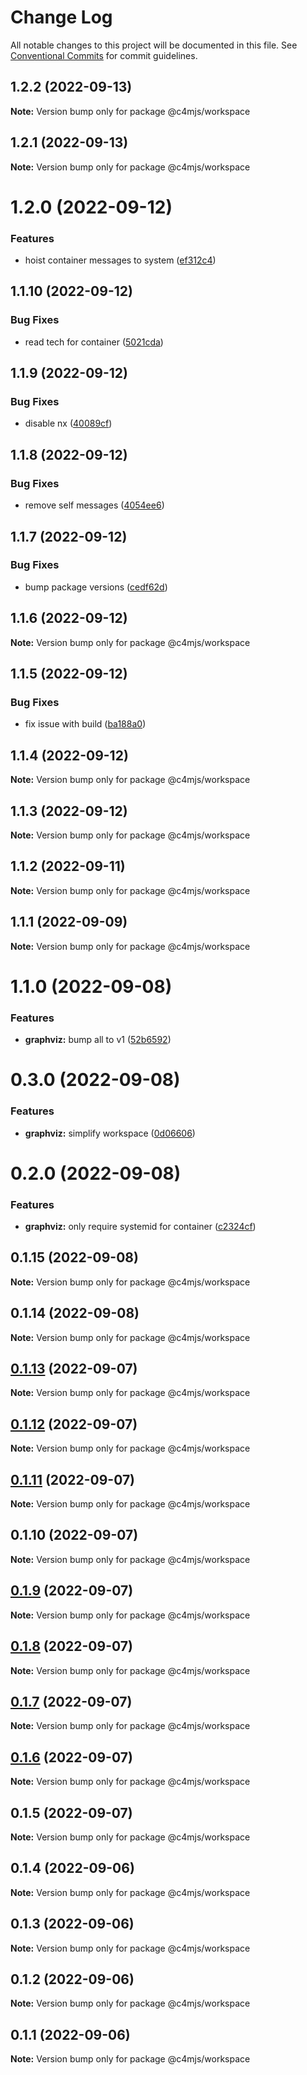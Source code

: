 # Change Log

All notable changes to this project will be documented in this file.
See [Conventional Commits](https://conventionalcommits.org) for commit guidelines.

## 1.2.2 (2022-09-13)

**Note:** Version bump only for package @c4mjs/workspace





## 1.2.1 (2022-09-13)

**Note:** Version bump only for package @c4mjs/workspace

# 1.2.0 (2022-09-12)

### Features

- hoist container messages to system ([ef312c4](https://github.com/c4mjs/c4mjs/commit/ef312c46a9ba419eac57c0cab1d8b1775b0e94f3))

## 1.1.10 (2022-09-12)

### Bug Fixes

- read tech for container ([5021cda](https://github.com/c4mjs/c4mjs/commit/5021cda02dc7ecd86cf6b82eb543e236c5d64477))

## 1.1.9 (2022-09-12)

### Bug Fixes

- disable nx ([40089cf](https://github.com/c4mjs/c4mjs/commit/40089cf787b203cfc042b8d9859229502080ad3e))

## 1.1.8 (2022-09-12)

### Bug Fixes

- remove self messages ([4054ee6](https://github.com/c4mjs/c4mjs/commit/4054ee6d1d9b3981fc9249c8e9bc440565c2cdcf))

## 1.1.7 (2022-09-12)

### Bug Fixes

- bump package versions ([cedf62d](https://github.com/c4mjs/c4mjs/commit/cedf62d0fccc953d294455526920ce0a82e9c444))

## 1.1.6 (2022-09-12)

**Note:** Version bump only for package @c4mjs/workspace

## 1.1.5 (2022-09-12)

### Bug Fixes

- fix issue with build ([ba188a0](https://github.com/c4mjs/c4mjs/commit/ba188a01bcc9f6e628e29ce7b59a3aea4828efd3))

## 1.1.4 (2022-09-12)

**Note:** Version bump only for package @c4mjs/workspace

## 1.1.3 (2022-09-12)

**Note:** Version bump only for package @c4mjs/workspace

## 1.1.2 (2022-09-11)

**Note:** Version bump only for package @c4mjs/workspace

## 1.1.1 (2022-09-09)

**Note:** Version bump only for package @c4mjs/workspace

# 1.1.0 (2022-09-08)

### Features

- **graphviz:** bump all to v1 ([52b6592](https://github.com/c4mjs/c4mjs/commit/52b65923d4e87b84f2b5785cc72f0beed318b15f))

# 0.3.0 (2022-09-08)

### Features

- **graphviz:** simplify workspace ([0d06606](https://github.com/c4mjs/c4mjs/commit/0d06606c63ecb25430e1912ca7f90cd102df8e06))

# 0.2.0 (2022-09-08)

### Features

- **graphviz:** only require systemid for container ([c2324cf](https://github.com/c4mjs/c4mjs/commit/c2324cfa17912ef1b5a6b770dad5aa66a2a88fc1))

## 0.1.15 (2022-09-08)

**Note:** Version bump only for package @c4mjs/workspace

## 0.1.14 (2022-09-08)

**Note:** Version bump only for package @c4mjs/workspace

## [0.1.13](https://github.com/JonathanTurnock/c4mjs/compare/@c4mjs/workspace@0.1.12...@c4mjs/workspace@0.1.13) (2022-09-07)

**Note:** Version bump only for package @c4mjs/workspace

## [0.1.12](https://github.com/JonathanTurnock/c4mjs/compare/@c4mjs/workspace@0.1.11...@c4mjs/workspace@0.1.12) (2022-09-07)

**Note:** Version bump only for package @c4mjs/workspace

## [0.1.11](https://github.com/JonathanTurnock/c4mjs/compare/@c4mjs/workspace@0.1.10...@c4mjs/workspace@0.1.11) (2022-09-07)

**Note:** Version bump only for package @c4mjs/workspace

## 0.1.10 (2022-09-07)

**Note:** Version bump only for package @c4mjs/workspace

## [0.1.9](https://github.com/JonathanTurnock/c4mjs/compare/@c4mjs/workspace@0.1.8...@c4mjs/workspace@0.1.9) (2022-09-07)

**Note:** Version bump only for package @c4mjs/workspace

## [0.1.8](https://github.com/JonathanTurnock/c4mjs/compare/@c4mjs/workspace@0.1.7...@c4mjs/workspace@0.1.8) (2022-09-07)

**Note:** Version bump only for package @c4mjs/workspace

## [0.1.7](https://github.com/JonathanTurnock/c4mjs/compare/@c4mjs/workspace@0.1.6...@c4mjs/workspace@0.1.7) (2022-09-07)

**Note:** Version bump only for package @c4mjs/workspace

## [0.1.6](https://github.com/JonathanTurnock/c4mjs/compare/@c4mjs/workspace@0.1.5...@c4mjs/workspace@0.1.6) (2022-09-07)

**Note:** Version bump only for package @c4mjs/workspace

## 0.1.5 (2022-09-07)

**Note:** Version bump only for package @c4mjs/workspace

## 0.1.4 (2022-09-06)

**Note:** Version bump only for package @c4mjs/workspace

## 0.1.3 (2022-09-06)

**Note:** Version bump only for package @c4mjs/workspace

## 0.1.2 (2022-09-06)

**Note:** Version bump only for package @c4mjs/workspace

## 0.1.1 (2022-09-06)

**Note:** Version bump only for package @c4mjs/workspace

